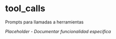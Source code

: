 # tool_calls

Prompts para llamadas a herramientas

*Placeholder - Documentar funcionalidad específica*
